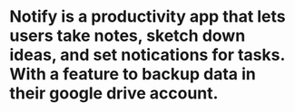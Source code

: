 # Notify is a productivity app that lets users take notes, sketch down ideas, and set notications for tasks. With a feature to backup data in their google drive account.
